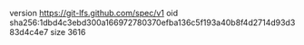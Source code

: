 version https://git-lfs.github.com/spec/v1
oid sha256:1dbd4c3ebd300a166972780370efba136c5f193a40b8f4d2714d93d383d4c4e7
size 3616
